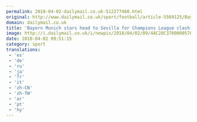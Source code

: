 ```yaml
---
permalink: 2018-04-02-dailymail.co.uk-512277460.html
original: http://www.dailymail.co.uk/sport/football/article-5569125/Bayern-Munich-stars-head-Sevilla-Champions-League-clash.html?ITO=1490&ns_mchannel=rss&ns_campaign=1490
domain: dailymail.co.uk
title: 'Bayern Munich stars head to Sevilla for Champions League clash'
image: http://i.dailymail.co.uk/i/newpix/2018/04/02/09/4AC28C3700000578-0-image-a-11_1522658291454.jpg
date: 2018-04-02 09:51:15
category: sport
translations: 
 - 'es'
 - 'de'
 - 'ru'
 - 'ja'
 - 'fr'
 - 'it'
 - 'zh-CN'
 - 'zh-TW'
 - 'ar'
 - 'pt'
 - 'hy'
---
```


